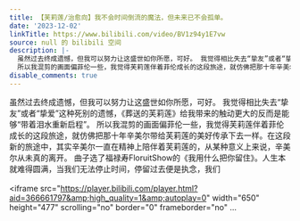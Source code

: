 ```yaml
---
title: 【芙莉莲/治愈向】我不会时间倒流的魔法，但未来已不会孤单。
date: '2023-12-02'
linkTitle: https://www.bilibili.com/video/BV1z94y1E7vw
source: null 的 bilibili 空间
description: |-
  虽然过去终成遗憾，但我可以努力让这盛世如你所愿，可好。 我觉得相比失去“挚友”或者“挚爱”这种死别的遗憾，《葬送的芙莉莲》给我带来的触动更大的反而是能够“带着泪水重新启程”。
  所以我混剪的画面偏菲伦一些，我觉得芙莉莲伴着菲伦成长的这段旅途，就仿佛把那十年辛美尔带给芙莉莲的美好传承下去一样。在这段新的旅途中，其实辛美尔一直在精神上陪伴着芙莉莲的，从某种意义上来说，辛美尔从未真的离开。 曲子选了福禄寿FloruitShow的《我用什么把你留住》。人生本就难得圆满，当我们无法停止时间，停留过去便是执念，我们<br><br><iframe src="https://player.bilibili.com/player.html?aid=366661797&amp;high_quality=1&amp;autoplay=0" width="650" height="477" scrolling="no" border="0" frameborder="no" ...
disable_comments: true
---
```

虽然过去终成遗憾，但我可以努力让这盛世如你所愿，可好。 我觉得相比失去“挚友”或者“挚爱”这种死别的遗憾，《葬送的芙莉莲》给我带来的触动更大的反而是能够“带着泪水重新启程”。
所以我混剪的画面偏菲伦一些，我觉得芙莉莲伴着菲伦成长的这段旅途，就仿佛把那十年辛美尔带给芙莉莲的美好传承下去一样。在这段新的旅途中，其实辛美尔一直在精神上陪伴着芙莉莲的，从某种意义上来说，辛美尔从未真的离开。 曲子选了福禄寿FloruitShow的《我用什么把你留住》。人生本就难得圆满，当我们无法停止时间，停留过去便是执念，我们<br><br><iframe src="https://player.bilibili.com/player.html?aid=366661797&amp;high_quality=1&amp;autoplay=0" width="650" height="477" scrolling="no" border="0" frameborder="no" ...